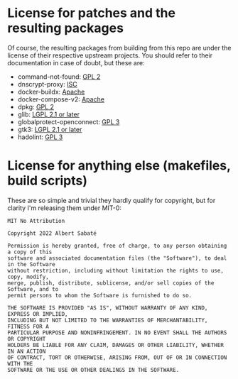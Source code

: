 # License for patches and the resulting packages
Of course, the resulting packages from building from this repo are under the license of their respective upstream projects. You should refer to their documentation in case of doubt, but these are:
 - command-not-found: [GPL 2](https://launchpad.net/command-not-found)
 - dnscrypt-proxy: [ISC](https://github.com/DNSCrypt/dnscrypt-proxy/blob/master/LICENSE)
 - docker-buildx: [Apache](https://github.com/docker/buildx/blob/main/LICENSE)
 - docker-compose-v2: [Apache](https://github.com/docker/compose/blob/main/LICENSE)
 - dpkg: [GPL 2](https://salsa.debian.org/dpkg-team/dpkg/-/blob/main/COPYING)
 - glib: [LGPL 2.1 or later](https://gitlab.gnome.org/GNOME/glib/-/blob/main/COPYING)
 - globalprotect-openconnect: [GPL 3](https://github.com/yuezk/GlobalProtect-openconnect/blob/master/LICENSE)
 - gtk3: [LGPL 2.1 or later](https://gitlab.gnome.org/GNOME/gtk/-/blob/main/COPYING)
 - hadolint: [GPL 3](https://github.com/hadolint/hadolint/blob/master/LICENSE)

# License for anything else (makefiles, build scripts)
These are so simple and trivial they hardly qualify for copyright, but for clarity I'm releasing them under MIT-0:

```
MIT No Attribution

Copyright 2022 Albert Sabaté

Permission is hereby granted, free of charge, to any person obtaining a copy of this
software and associated documentation files (the "Software"), to deal in the Software
without restriction, including without limitation the rights to use, copy, modify,
merge, publish, distribute, sublicense, and/or sell copies of the Software, and to
permit persons to whom the Software is furnished to do so.

THE SOFTWARE IS PROVIDED "AS IS", WITHOUT WARRANTY OF ANY KIND, EXPRESS OR IMPLIED,
INCLUDING BUT NOT LIMITED TO THE WARRANTIES OF MERCHANTABILITY, FITNESS FOR A
PARTICULAR PURPOSE AND NONINFRINGEMENT. IN NO EVENT SHALL THE AUTHORS OR COPYRIGHT
HOLDERS BE LIABLE FOR ANY CLAIM, DAMAGES OR OTHER LIABILITY, WHETHER IN AN ACTION
OF CONTRACT, TORT OR OTHERWISE, ARISING FROM, OUT OF OR IN CONNECTION WITH THE
SOFTWARE OR THE USE OR OTHER DEALINGS IN THE SOFTWARE.
```
